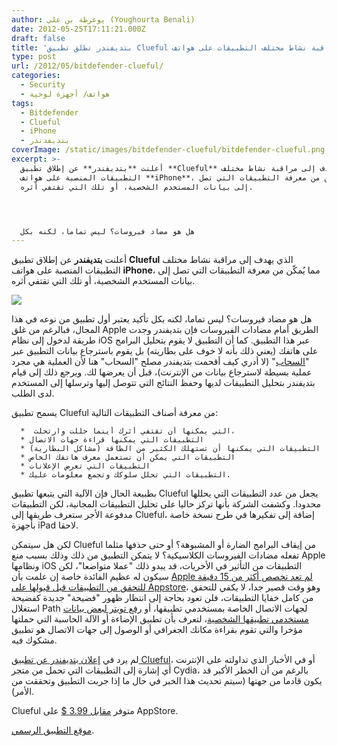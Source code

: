 ```yaml
---
author: يوغرطة بن علي (Youghourta Benali)
date: 2012-05-25T17:11:21.000Z
draft: false
title: 'بتديفندر تطلق تطبيق Clueful لمراقبة نشاط مختلف التطبيقات على هواتف iPhone  '
type: post
url: /2012/05/bitdefender-clueful/
categories:
  - Security
  - هواتف/ أجهزة لوحية
tags:
  - Bitdefender
  - Clueful
  - iPhone
  - بتديفدندر
coverImage: /static/images/bitdefender-clueful/bitdefender-clueful.png
excerpt: >-
  أعلنت **بتديفندر** عن إطلاق تطبيق **Clueful** الذي يهدف إلى مراقبة نشاط مختلف
  التطبيقات المنصبة على هواتف **iPhone**، مما يُمكّن من معرفة التطبيقات التي تصل
  إلى بيانات المستخدم الشخصية، أو تلك التي تقتفي أثره.




  هل هو مضاد فيروسات؟ ليس تماما، لكنه بكل
---
```

أعلنت **بتديفندر** عن إطلاق تطبيق **Clueful** الذي يهدف إلى مراقبة نشاط مختلف التطبيقات المنصبة على هواتف **iPhone**، مما يُمكّن من معرفة التطبيقات التي تصل إلى بيانات المستخدم الشخصية، أو تلك التي تقتفي أثره.

![](/static/images/bitdefender-clueful/bitdefender-clueful.png)

هل هو مضاد فيروسات؟ ليس تماما، لكنه بكل تأكيد يعتبر أول تطبيق من نوعه في هذا المجال، فبالرغم من غلق Apple الطريق أمام مضادات الفيروسات فإن بتديفندر وجدت طريقة لدخول إلى نظام iOS عبر هذا التطبيق. كما أن التطبيق لا يقوم بتحليل البرامج على هاتفك (يعني ذلك بأنه لا خوف على بطاريته) بل يقوم باسترجاع بيانات التطبيق عبر "[السحاب](http://cluefulapp.com/faq.html)" (لا أدري كيف أقحمت بتديفندر مصلح "السحاب" هنا لأن العملية هي مجرد عملية بسيطة لاسترجاع بيانات من الإنترنت)، قبل أن يعرضها لك. ويرجع ذلك إلى قيام بتديفندر بتحليل التطبيقات لديها وحفظ النتائج التي تتوصل إليها وترسلها إلى المستخدم لدى الطلب.

يسمح تطبيق Clueful من معرفة أصناف التطبيقات التالية:

~~~
  *  التي يمكنها أن تقتفي أثرك أينما حللت وارتحلت،
  * التطبيقات التي يمكنها قراءة جهات الاتصال
  * التطبيقات التي يمكنها أن تستهلك الكثير من الطاقة (مشاكل البطارية)
  * التطبيقات التي يمكن أن تستعمل معرف هاتفك الخاص
  * التطبيقات التي تعرض الإعلانات
  * التطبيقات التي تحلل سلوكك وتجمع معلومات عليك.
~~~

بطبيعة الحال فإن الآلية التي يتبعها تطبيق Clueful يجعل من عدد التطبيقات التي يحللها محدودا. وكشفت الشركة بأنها تركز حاليا على تحليل التطبيقات المجانية، لكن التطبيقات مدفوعة الأجر ستعرف طريقها إلى Clueful، إضافة إلى تفكيرها في طرح نسخة خاصة بأجهزة iPad لاحقا.

لكن هل سيتمكن Clueful من إيقاف البرامج الضارة أو المشبوهة؟ أو حتى حذفها مثلما تفعله مضادات الفيروسات الكلاسيكية؟ لا يتمكن التطبيق من ذلك وذلك بسبب منع Apple ونظامها iOS التطبيقات من التأثير في الأخريات، قد يبدو ذلك "عملا متواضعا"، لكن سيكون له عظيم الفائدة خاصة إن علمت بأن [Apple لم تعد تخصص أكثر من 15 دقيقة للتحقق من التطبيقات قبل قبولها على Appstore](https://www.it-scoop.com/2012/03/appstore-15-minutes/)، وهو وقت قصير جدا، لا يكفي للتحقق من كامل خفايا التطبيقات، فلن تعود بحاجة إلى انتظار ظهور "فضيحة" جديدة كفضيحة استغلال Path لجهات الاتصال الخاصة بمستخدمي تطبيقها، أو [رفع تويتر لبعض بيانات مستخدمي تطبيقها الشخصية](https://www.it-scoop.com/2012/02/twitter-stores-iphone-contact/)، لتعرف بأن تطبيق الإضاءة أو الآلة الحاسبة التي حملتها مؤخرا والتي تقوم بقراءة مكانك الجغرافي أو الوصول إلى جهات الاتصال هو تطبيق مشكوك فيه.

لم يرد في [إعلان بتديفندر عن تطبيق Clueful](http://www.bitdefenderme.com/news/%D8%AA%D8%B7%D8%A8%D9%8A%D9%82-clueful-%D9%8A%D8%B6%D9%85%D9%86-%D8%A7%D9%86-%D8%AA%D8%B7%D8%A8%D9%8A%D9%82%D8%A7%D8%AA-%D8%A7%D9%84%D8%A7%D9%8A%D9%81%D9%88%D9%86-%D9%84%D8%A7-%D8%AA%D8%AD%D8%AA%D9%81%D8%B8-%D8%A8%D8%A7%D9%84%D8%A7%D8%B3%D8%B1%D8%A7%D8%B1-2482.html)، أو في الأخبار الذي تداولته على الإنترنت أي إشارة إلى التطبيقات التي تحمل من متجر Cydia، بالرغم من أن الخطر الأكبر قد يكون قادما من جهتها (سيتم تحديث هذا الخبر في حال ما إذا جربت التطبيق وتحققت من الأمر).

Clueful متوفر [مقابل 3.99 $](http://itunes.apple.com/us/app/clueful/id512467899?mt=8) على AppStore.

[موقع التطبيق الرسمي](http://www.cluefulapp.com/).
